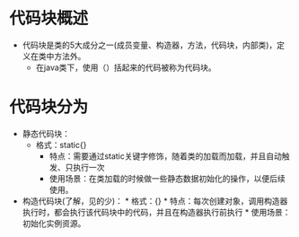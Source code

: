 # 代码块概述
* 代码块是类的5大成分之一(成员变量、构造器，方法，代码块，内部类)，定义在类中方法外。
  * 在java类下，使用（）括起来的代码被称为代码块。


# 代码块分为
  * 静态代码块：
      * 格式：static{}
          * 特点：需要通过static关键字修饰，随着类的加载而加载，并且自动触发、只执行一次
          * 使用场景：在类加载的时候做一些静态数据初始化的操作，以便后续使用。
  * 构造代码块(了解，见的少)：
        * 格式：{}
              * 特点：每次创建对象，调用构造器执行时，都会执行该代码块中的代码，并且在构造器执行前执行
              * 使用场景：初始化实例资源。